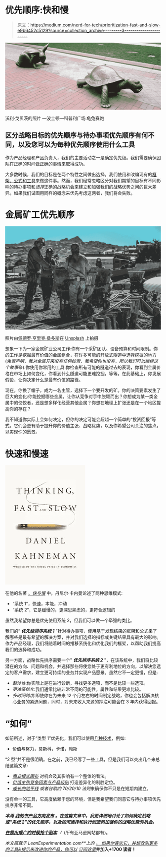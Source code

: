 # 优先顺序:快和慢

> 原文：<https://medium.com/nerd-for-tech/prioritization-fast-and-slow-e9b6452c5129?source=collection_archive---------3----------------------->

![](img/4fe9dadce8f664d365c2b9749dcfb649.png)

沃利·戈贝茨的照片 —波士顿—科普利广场:龟兔赛跑

## 区分战略目标的优先顺序与待办事项优先顺序有何不同，以及您可以为每种优先顺序使用什么工具

作为产品经理和产品负责人，我们的主要活动之一是确定优先级。我们需要确保团队在正确的时间做正确的事情来取得成功。

大多数时候，我们的目标是在两个特性之间做出选择。我们使用和改编现有的[框架、公式和工具](https://productcoalition.com/effective-prioritization-with-rapid-experimentation-ddb7c6403d46)来做这件事。然而，我们经常忽略区分对我们期望的目标有不同影响的待办事项和*选择*正确的战略机会来建立和加强我们的战略优势之间的巨大差异。如果我们试图用同样的概念来优先考虑这两者，我们将会失败。

# 金属矿工优先顺序

![](img/fd724e25416c63cf72b61ad9b6fdb08d.png)

照片由[佩德罗·亨里克·桑多斯](https://unsplash.com/@phcsantos?utm_source=unsplash&utm_medium=referral&utm_content=creditCopyText)在 [Unsplash](https://unsplash.com/s/photos/miner?utm_source=unsplash&utm_medium=referral&utm_content=creditCopyText) 上拍摄

想象一下为一家金属矿业公司工作:你有一个采矿团队、设备预算和时间限制。你的工作是挖掘最有价值的金属组合，在许多可能的开放式隧道中选择挖掘的地方(*免责声明，我对金属开采没有任何线索，我希望你也没有，所以我们可以继续这个故事*😄).你使用你常用的工具:你检查所有可能的隧道过去的表现，你看到金属价格在市场上如何变化，你看到什么隧道可能更难挖掘，等等。在此基础上，你发展假设，让你决定什么是最有价值的路径。

现在，你换了帽子，成为一名主管，选择下一个要开发的矿。你的决策要素发生了巨大的变化:你能挖掘哪些金属，让你从竞争对手中脱颖而出？你想成为某一类金属中的佼佼者，还是想多样化经营其他金属？你想在地理上扩张还是在一个地区提高你的存在？

我不知道你实际上会如何决定，但你的决定可能会超越一个简单的“投资回报”等式。它们会更有助于提升你的价值主张、战略优势，以及你希望公司关注的焦点，以实现你的愿景。

# 快速和慢速

![](img/4f53c1b6f04aa1a75daa7bc2e4b8e386.png)

在他的名著 [*、快与慢*](https://amzn.to/3anfedv) 中，丹尼尔·卡内曼论述了两种思维模式:

*   “系统 1”，快速，本能，冲动
*   “系统 2”，它是缓慢的，更深思熟虑的，更符合逻辑的

虽然我希望你总是优先使用系统 2，但我们可以做一个牵强的类比。

我们的“ ***优先级排序系统 1*** ”针对待办事项，使用基于发现结果的框架和公式来了解哪些是最有希望的解决方案，并对我们选择的指标或关键结果具有最大的影响。作为产品经理，我们将随着时间的推移系统化和优化我们的框架，以帮助我们提高我们的选择和成功。

另一方面，战略优先排序需要一个" ***优先排序系统 2*** "，在该系统中，我们将比较潜在的方向、问题和机会，并选择那些将使您处于更有利地位的方向，以解决您选定的客户需求，建立更可持续的业务并实现产品愿景。虽然它不一定更慢，但是:

*   *整体性*:你实际上是在进行诊断，寻找更多选项，而不是比较一些选项。
*   *更难系统化*:我们通常比较非常不同的可能性，属性和结果更难比较。
*   *多时间跨度*:即使你在为未来 12 个月左右的时间制定战略，你也会包括解决核心业务的紧迫问题，同时，对未来收入来源的押注可能会在 3 年内获得回报。

# “如何”

如前所述，对于“类型 1”优先化，我们可以使用[几种技术](https://roadmunk.com/guides/product-prioritization-techniques-product-managers/)，例如:

*   价值与努力，莫斯科，卡诺，赖斯

“2 型”并不是很明确。在之前，我已经写了一些工具，但是我们可以突出几个来总结这篇文章:

*   [*商业模式画布*](https://www.strategyzer.com/canvas/business-model-canvas) 对机会及其影响有一个整体的看法。
*   [*价值主张竞争因素与产品级别*](https://www.blueoceanstrategy.com/tools/strategy-canvas/) 打造差异化的制胜定位。
*   [*成长的地平线*](https://www.mckinsey.com/business-functions/strategy-and-corporate-finance/our-insights/enduring-ideas-the-three-horizons-of-growth) *或者谷歌的 70/20/10 法则*来确保你不只是在短期内建立。

没有单一的工具，它高度依赖于您的环境，但是我希望我们同意它与待办事项优先排序非常不同。

***本周*** [***我的书产品方向发布***](https://amzn.to/2OHsa6i) ***。在这篇文章中，我更详细地讨论了如何确定战略或“系统 2”的优先顺序，以及如何选择和执行创造和加强你的战略优势的机会。***

[***在推出推广的时候抢个副本***](https://amzn.to/2OHsa6i) ***！*** (所有亚马逊网站都有)。

*本文原载于 LeanExperimentation.com**上的* [*。* *如果你喜欢它，并想收到更多的工具&提示来改进你的产品，你可以*](https://leanexperimentation.com/prioritization-fast-and-slow/) [*订阅这里*](https://www.getdrip.com/forms/245370375/submissions/new)**并加入+1700 读者！**